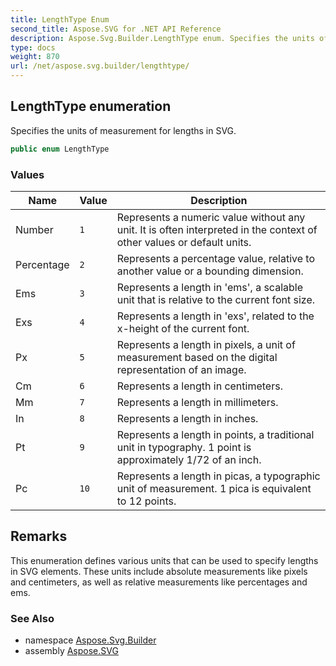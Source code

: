 ```yaml
---
title: LengthType Enum
second_title: Aspose.SVG for .NET API Reference
description: Aspose.Svg.Builder.LengthType enum. Specifies the units of measurement for lengths in SVG
type: docs
weight: 870
url: /net/aspose.svg.builder/lengthtype/
---
```

## LengthType enumeration

Specifies the units of measurement for lengths in SVG.

```csharp
public enum LengthType
```

### Values

| Name | Value | Description |
| --- | --- | --- |
| Number | `1` | Represents a numeric value without any unit. It is often interpreted in the context of other values or default units. |
| Percentage | `2` | Represents a percentage value, relative to another value or a bounding dimension. |
| Ems | `3` | Represents a length in 'ems', a scalable unit that is relative to the current font size. |
| Exs | `4` | Represents a length in 'exs', related to the x-height of the current font. |
| Px | `5` | Represents a length in pixels, a unit of measurement based on the digital representation of an image. |
| Cm | `6` | Represents a length in centimeters. |
| Mm | `7` | Represents a length in millimeters. |
| In | `8` | Represents a length in inches. |
| Pt | `9` | Represents a length in points, a traditional unit in typography. 1 point is approximately 1/72 of an inch. |
| Pc | `10` | Represents a length in picas, a typographic unit of measurement. 1 pica is equivalent to 12 points. |

## Remarks

This enumeration defines various units that can be used to specify lengths in SVG elements. These units include absolute measurements like pixels and centimeters, as well as relative measurements like percentages and ems.

### See Also

* namespace [Aspose.Svg.Builder](../../aspose.svg.builder/)
* assembly [Aspose.SVG](../../)
